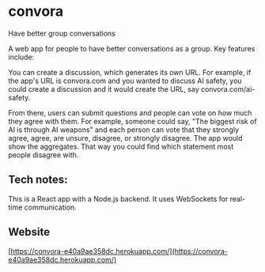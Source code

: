 # convora
Have better group conversations

A web app for people to have better conversations as a group. Key features include:

You can create a discussion, which generates its own URL. For example, if the app's URL is convora.com and you wanted to discuss AI safety, you could create a discussion and it would create the URL, say convora.com/ai-safety.

From there, users can submit questions and people can vote on how much they agree with them. For example, someone could say, "The biggest risk of AI is through AI weapons" and each person can vote that they strongly agree, agree, are unsure, disagree, or strongly disagree. The app would show the aggregates. That way you could find which statement most people disagree with.


## Tech notes:

This is a React app with a Node.js backend. It uses WebSockets for real-time communication.

## Website

[https://convora-e40a9ae358dc.herokuapp.com/](https://convora-e40a9ae358dc.herokuapp.com/)

